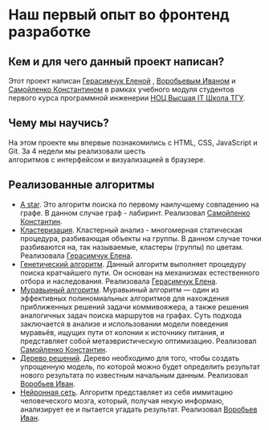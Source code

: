 # Наш первый опыт во фронтенд разработке

## Кем и для чего данный проект написан?

Этот проект написан [Герасимчук Еленой](https://github.com/XxtEri)
, [Воробьевым Иваном](https://github.com/VanyaVVorobev)
и [Самойленко Константином](https://github.com/kosterror) в рамках учебного модуля студентов первого курса
программной инженерии [НОЦ Высшая IT Школа ТГУ](https://hits.tsu.ru/).

## Чему мы научись?

На этом проекте мы впервые познакомились с HTML, CSS, JavaScript и Git. За 4 недели мы реализовали шесть  
алгоритмов с интерфейсом и визуализацией в браузере.

## Реализованные алгоритмы

- [A star](https://kosterror.github.io/hits_web_algorithms/a_star/a_star.html). Это алгоритм поиска по первому
  наилучшему совпадению на графе. В данном случае граф - лабиринт.
  Реализовал [Самойленко Константин](https://github.com/kosterror).
- [Кластеризация](https://kosterror.github.io/hits_web_algorithms/clustering/main.html). Кластерный анализ - многомерная
  статическая процедура, разбивающая объекты на группы. В данном случае точки разбиваются на, так называемые, кластеры 
  (группы) по цветам. Реализовала [Герасимчук Елена](https://github.com/XxtEri).
- [Генетический алгоритм](https://kosterror.github.io/hits_web_algorithms/genetic/main.html). Данный алгоритм выполняет
  процедуру поиска кратчайшего пути. Он основан на механизмах естественного отбора и наследования.
  Реализовала [Герасимчук Елена](https://github.com/XxtEri).
- [Муравьиный алгоритм](https://kosterror.github.io/hits_web_algorithms/ant_algorithm/ant_algorithm.html). Муравьиный
  алгоритм — один из эффективных полиномиальных алгоритмов для нахождения приближенных решений задачи коммивояжера, а
  также решения аналогичных задач поиска маршрутов на графах. Суть подхода заключается в анализе и использовании модели
  поведения муравьёв, ищущих пути от колонии к источнику питания, и представляет собой метаэвристическую оптимизацию.
  Реализовал [Самойленко Константин](https://github.com/kosterror).
- [Дерево решений](https://kosterror.github.io/hits_web_algorithms/tree/index.html). Дерево необходимо для того, чтобы
  создать упрощенную модель, по которой можно будет определить результат нового результата по известным начальным
  данным. Реализовал [Воробьев Иван](https://github.com/VanyaVVorobev).
- [Нейронная сеть](https://kosterror.github.io/hits_web_algorithms/neural_network/index.html). Алгоритм представляет из
  себя иммитацию человеческого мозга, который, получая некую информаю, анализирует ее и пытается угадать результат.
  Реализовал [Воробьев Иван](https://github.com/VanyaVVorobev).
